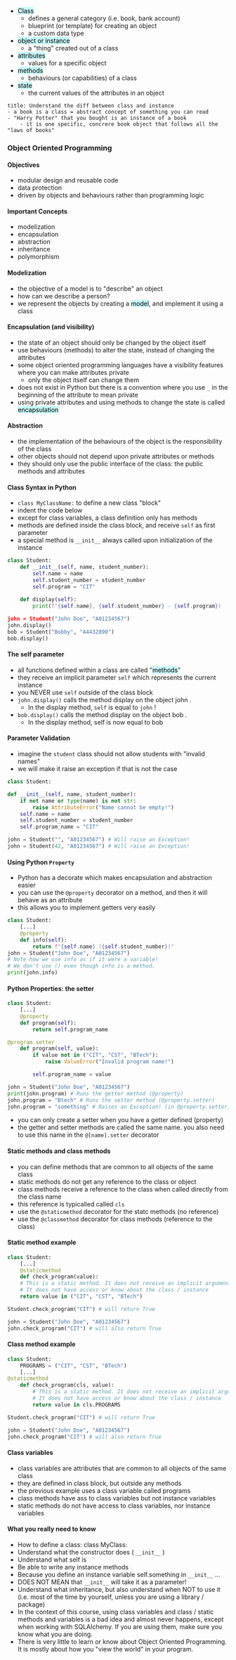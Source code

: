 - <mark style="background: #ABF7F7A6;">Class</mark>
	- defines a general category (i.e. book, bank account)
	- blueprint (or template) for creating an object
	- a custom data type 
- <mark style="background: #ABF7F7A6;">object or instance</mark>
	- a "thing" created out of a class
- <mark style="background: #ABF7F7A6;">attributes</mark>
	- values for a specific object
- <mark style="background: #ABF7F7A6;">methods</mark>
	- behaviours (or capabilities) of a class
- <mark style="background: #ABF7F7A6;">state</mark>
	- the current values of the attributes in an object 

```ad-example
title: Understand the diff between class and instance
- a book is a class = abstract concept of something you can read
- "Harry Potter" that you bought is an instance of a book
	- it is one specific, concrere book object that follows all the "laws of books"

```

### Object Oriented Programming

#### Objectives
- modular design and reusable code
- data protection
- driven by objects and behaviours rather than programming logic

#### Important Concepts
- modelization
- encapsulation
- abstraction
- inheritance
- polymorphism 

#### Modelization
- the objective of a model is to "describe" an object
- how can we describe a person?
- we represent the objects by creating a <mark style="background: #ABF7F7A6;">model</mark>, and implement it using a class 

#### Encapsulation (and visibility)
- the state of an object should only be changed by the object itself
- use behaviours (methods) to alter the state, instead of changing the attributes
- some object oriented programming languages have a visibility features where you can make attributes private
	- only the object itself can change them
- does not exist in Python but there is a convention where you use `_` in the beginning of the attribute to mean private
- using private attributes and using methods to change the state is called <mark style="background: #ABF7F7A6;">encapsulation </mark>

#### Abstraction
- the implementation of the behaviours of the object is the responsibility of the class
- other objects should not depend upon private attributes or methods
- they should only use the public interface of the class: the public methods and attributes 

#### Class Syntax in Python
- `class MyClassName:` to define a new class "block"
- indent the code below
- except for class variables, a class definition only has methods
- methods are defined inside the class block, and receive `self` as first parameter
- a special method is `__init__` always called upon initialization of the instance 

```python
class Student:  
	def __init__(self, name, student_number):  
		self.name = name  
		self.student_number = student_number  
		self.program = "CIT"  
		
	def display(self):  
		print(f"{self.name}, {self.student_number} - {self.program})  

john = Student("John Doe", "A01234567")  
john.display()  
bob = Student("Bobby", "A4432890")  
bob.display()
```

####  The self parameter
- all functions defined within a class are called "<mark style="background: #ABF7F7A6;">methods</mark>"
- they receive an implicit parameter `self` which represents the current instance
- you NEVER use `self` outside of the class block
- `john.display()` calls the method display on the object john .  
	- In the display method, `self` is equal to `john` !  
-  `bob.display()` calls the method display on the object bob .  
	- In the display method, self is now equal to bob

#### Parameter Validation
- imagine the `student` class should not allow students with "invalid names"
- we will make it raise an exception if that is not the case

```python
class Student:  

def __init__(self, name, student_number):  
	if not name or type(name) is not str:  
		raise AttributeError("Name cannot be empty!")  
	self.name = name  
	self.student_number = student_number  
	self.program_name = "CIT"  

john = Student("", "A01234567") # Will raise an Exception!  
john = Student(42, "A01234567") # Will raise an Exception!
```

#### Using Python `Property`
- Python has a decorate which makes encapsulation and abstraction easier 
- you can use the `@property` decorator on a method, and then it will behave as an attribute 
- this allows you to implement getters very easily 

```python
class Student:  
	[...]  
	@property  
	def info(self):  
		return f"{self.name} ({self.student_number})"  
john = Student("John Doe", "A01234567")  
# Note how we use info as if it were a variable!  
# We don't use () even though info is a method.  
print(john.info)
```

#### Python Properties: the setter
```python
class Student:  
	[...]  
	@property  
	def program(self):  
		return self.program_name  

@program.setter  
	def program(self, value):  
		if value not in ("CIT", "CST", "BTech"):  
			raise ValueError("Invalid program name!")  

		self.program_name = value  

john = Student("John Doe", "A01234567")  
print(john.program) # Runs the getter method (@property)  
john.program = "Btech" # Runs the setter method (@property.setter)  
john.program = "something" # Raises an Exception! (in @property.setter)
```
- you can only create a setter when you have a getter defined (property)
- the getter and setter methods are called the same name. you also need to use this name in the `@[name].setter` decorator 

#### Static methods and class methods
- you can define methods that are common to all objects of the same class
- static methods do not get any reference to the class or object
- class methods receive a reference to the class when called directly from the class name 
- this reference is typicalled called `cls`
- use the `@staticmethod` decorator for the statc methods (no reference)
- use the `@classmethod` decorator for class methods (reference to the class)
  
#### Static method example
```python
class Student:  
	[...]  
	@staticmethod  
	def check_program(value):  
	# This is a static method. It does not receive an implicit argument.  
	# It does not have access or know about the class / instance  
	return value in ("CIT", "CST", "BTech")  

Student.check_program("CIT") # will return True  

john = Student("John Doe", "A01234567")  
john.check_program("CIT") # will also return True
```

#### Class method example
```python
class Student:  
	PROGRAMS = ("CIT", "CST", "BTech")  
	[...]  
@staticmethod  
	def check_program(cls, value):  
		# This is a static method. It does not receive an implicit argument.  
		# It does not have access or know about the class / instance  
		return value in cls.PROGRAMS  

Student.check_program("CIT") # will return True  

john = Student("John Doe", "A01234567")  
john.check_program("CIT") # will also return True

```

#### Class variables
- class variables are attributes that are common to all objects of the same class
- they are defined in class block, but outside any methods
- the previous example uses a class variable called programs
- class methods have ass to class variables but not instance variables
- static methods do not have access  to class variables, nor instance variables 

#### What you really need to know 
- How to define a class: class MyClass:  
- Understand what the constructor does ( `__init__` )  
- Understand what self is  
- Be able to write any instance methods  
- Because you define an instance variable self.something in `__init__` ...  
- DOES NOT MEAN that `__init__` will take it as a parameter!  
- Understand what inheritance, but also understand when NOT to use it (i.e. most of the time by yourself, unless   you are using a library / package)  
- In the context of this course, using class variables and class / static methods and variables is a bad idea and almost never happens, except when working with SQLAlchemy. If you are using them, make sure you know what you are doing.  
- There is very little to learn or know about Object Oriented Programming. It is mostly about how you "view the world" in your program.